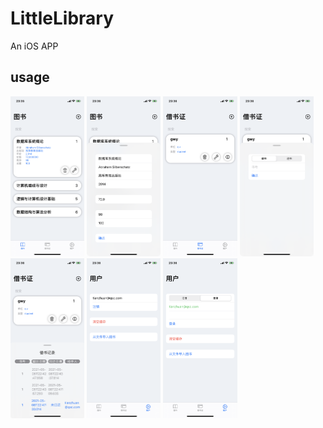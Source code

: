 # LittleLibrary
An iOS APP

## usage

<img src="screenshots/IMG_5627.PNG" alt="IMG_5627" style="zoom:25%;" />

<img src="screenshots/IMG_5628.PNG" alt="IMG_5628" style="zoom:25%;" />

<img src="screenshots/IMG_5629.PNG" alt="IMG_5629" style="zoom:25%;" />

<img src="screenshots/IMG_5630.PNG" alt="IMG_5630" style="zoom:25%;" />

<img src="screenshots/IMG_5631.PNG" alt="IMG_5631" style="zoom:25%;" />

<img src="screenshots/IMG_5632.PNG" alt="IMG_5632" style="zoom:25%;" />

<img src="screenshots/IMG_5633.PNG" alt="IMG_5633" style="zoom:25%;" />
